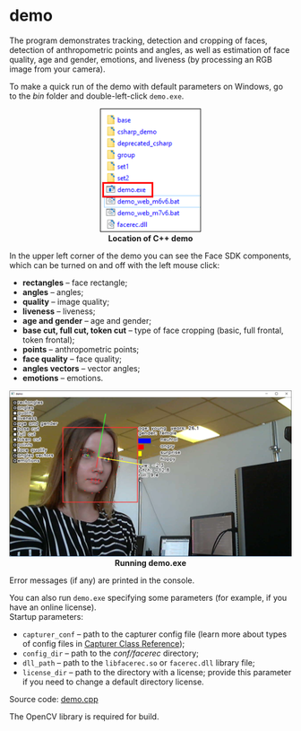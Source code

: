 # demo

The program demonstrates tracking, detection and cropping of faces, detection of anthropometric points and angles, as well as estimation of face quality, age and gender, emotions, and liveness (by processing an RGB image from your camera).

To make a quick run of the demo with default parameters on Windows, go to the *bin* folder and double-left-click `demo.exe`.

<p align="center">
<img width="180" src="../../img/cpp_demo_exe.png"><br>
<b>Location of C++ demo</b>
</p>

In the upper left corner of the demo you can see the Face SDK components, which can be turned on and off with the left mouse click:

* **rectangles** – face rectangle;
* **angles** – angles;
* **quality** – image quality;
* **liveness** – liveness;
* **age and gender** – age and gender;
* **base cut, full cut, token cut** – type of face cropping (basic, full frontal, token frontal);
* **points** – anthropometric points;
* **face quality** – face quality;
* **angles vectors** – vector angles;
* **emotions** – emotions.

<p align="center">
<img width="600" src="../../img/demo_cpp.png"><br>
<b>Running demo.exe</b>
</p>

Error messages (if any) are printed in the console.  

You can also run `demo.exe` specifying some parameters (for example, if you have an online license).  
Startup parameters:

* `capturer_conf` – path to the capturer config file (learn more about types of config files in [Capturer Class Reference](../development/face_capturing.md#capturer-class-reference));
* `config_dir` – path to the *conf/facerec* directory;
* `dll_path` – path to the `libfacerec.so` or `facerec.dll` library file;
* `license_dir` – path to the directory with a license; provide this parameter if you need to change a default directory license.

Source code: [demo.cpp](../../../examples/cpp/demo/demo.cpp)

The OpenCV library is required for build.
